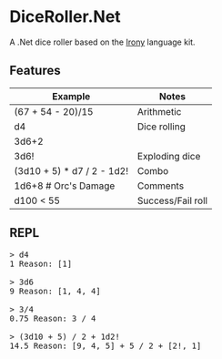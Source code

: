# DiceRoller.Net
A .Net dice roller based on the [Irony](https://github.com/IronyProject/Irony) language kit.

## Features

| Example                    | Notes                  |
|----------------------------|------------------------|
| (67 + 54 - 20)/15          | Arithmetic             |
| d4                         | Dice rolling           |
| 3d6+2                      |                        |
| 3d6!                       | Exploding dice         |
| (3d10 + 5) * d7 / 2 - 1d2! | Combo                  |
| 1d6+8 # Orc's Damage       | Comments               |
| d100 < 55                  | Success/Fail roll      |

## REPL
<pre>
> d4
1 Reason: [1]

> 3d6
9 Reason: [1, 4, 4]

> 3/4
0.75 Reason: 3 / 4

> (3d10 + 5) / 2 + 1d2!
14.5 Reason: [9, 4, 5] + 5 / 2 + [2!, 1]
</pre>
